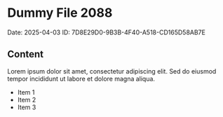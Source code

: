 # Dummy File 2088

Date: 2025-04-03
ID: 7D8E29D0-9B3B-4F40-A518-CD165D58AB7E

## Content

Lorem ipsum dolor sit amet, consectetur adipiscing elit.
Sed do eiusmod tempor incididunt ut labore et dolore magna aliqua.

* Item 1
* Item 2
* Item 3

